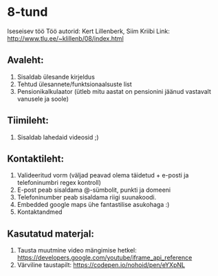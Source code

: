 # 8-tund
Iseseisev töö  Töö autorid: Kert Lillenberk, Siim Kriibi  Link: http://www.tlu.ee/~klillenb/08/index.html

## Avaleht:
1. Sisaldab ülesande kirjeldus
1. Tehtud ülesannete/funktsionaalsuste list
1. Pensionikalkulaator (ütleb mitu aastat on pensionini jäänud vastavalt vanusele ja soole)

## Tiimileht:
1. Sisaldab lahedaid videosid ;)

## Kontaktileht:
1. Valideeritud vorm (väljad peavad olema täidetud + e-posti ja telefoninumbri regex kontroll)
2. E-post peab sisaldama @-sümbolit, punkti ja domeeni
3. Telefoninumber peab sisaldama riigi suunakoodi.
4. Embedded google maps ühe fantastilise asukohaga :)
5. Kontaktandmed

## Kasutatud materjal:
1. Tausta muutmine video mängimise hetkel: https://developers.google.com/youtube/iframe_api_reference
2. Värviline taustapilt: https://codepen.io/nohoid/pen/eYXpNL
